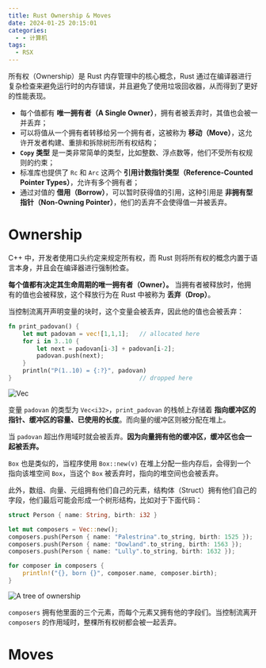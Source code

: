 ```yaml
---
title: Rust Ownership & Moves
date: 2024-01-25 20:15:01
categories:
  - - 计算机
tags:
  - RSX
---
```


所有权（Ownership）是 Rust 内存管理中的核心概念，Rust 通过在编译器进行复杂检查来避免运行时的内存错误，并且避免了使用垃圾回收器，从而得到了更好的性能表现。

- 每个值都有 **唯一拥有者（A Single Owner）**，拥有者被丢弃时，其值也会被一并丢弃；
- 可以将值从一个拥有者转移给另一个拥有者，这被称为 **移动（Move）**，这允许开发者构建、重排和拆除树形所有权结构；
- **`Copy` 类型** 是一类非常简单的类型，比如整数、浮点数等，他们不受所有权规则的约束；
- 标准库也提供了 `Rc` 和 `Arc` 这两个 **引用计数指针类型（Reference-Counted Pointer Types）**，允许有多个拥有者；
- 通过对值的 **借用（Borrow）**，可以暂时获得值的引用，这种引用是 **非拥有型指针（Non-Owning Pointer）**，他们的丢弃不会使得值一并被丢弃。

<!-- more -->

# Ownership

C++ 中，开发者使用口头约定来规定所有权，而 Rust 则将所有权的概念内置于语言本身，并且会在编译器进行强制检查。

**每个值都有决定其生命周期的唯一拥有者（Owner）。** 当拥有者被释放时，他拥有的值也会被释放，这个释放行为在 Rust 中被称为 **丢弃（Drop）**。

当控制流离开声明变量的块时，这个变量会被丢弃，因此他的值也会被丢弃：

```rust
fn print_padovan() {
    let mut padovan = vec![1,1,1];   // allocated here
    for i in 3..10 {
        let next = padovan[i-3] + padovan[i-2];
        padovan.push(next);
    }
    println("P(1..10) = {:?}", padovan)
}                                    // dropped here 
```

![Vec<i32>](https://hais-note-pics-1301462215.cos.ap-chengdu.myqcloud.com/image-20240125203121920.png)

变量 `padovan` 的类型为 `Vec<i32>`，`print_padovan` 的栈帧上存储着 **指向缓冲区的指针、缓冲区的容量、已使用的长度**。而向量的缓冲区则被分配在堆上。

当 `padovan` 超出作用域时就会被丢弃。**因为向量拥有他的缓冲区，缓冲区也会一起被丢弃。**

`Box` 也是类似的，当程序使用 `Box::new(v)` 在堆上分配一些内存后，会得到一个指向该堆空间 `Box`，当这个 `Box` 被丢弃时，指向的堆空间也会被丢弃。

此外，数组、向量、元组拥有他们自己的元素，结构体（Struct）拥有他们自己的字段，他们最后可能会形成一个树形结构，比如对于下面代码：

```rust
struct Person { name: String, birth: i32 }

let mut composers = Vec::new();
composers.push(Person { name: "Palestrina".to_string, birth: 1525 });
composers.push(Person { name: "Dowland".to_string, birth: 1563 });
composers.push(Person { name: "Lully".to_string, birth: 1632 });

for composer in composers {
    println!("{}, born {}", composer.name, composer.birth);
}
```

![A tree of ownership](https://hais-note-pics-1301462215.cos.ap-chengdu.myqcloud.com/image-20240125204723063.png)

`composers` 拥有他里面的三个元素，而每个元素又拥有他的字段们。当控制流离开 `composers` 的作用域时，整棵所有权树都会被一起丢弃。

# Moves

